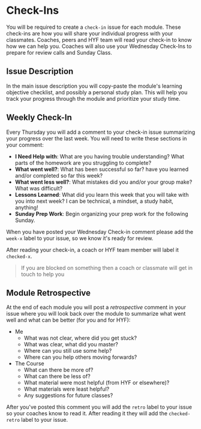 # Check-Ins

You will be required to create a `check-in` issue for each module. These
check-ins are how you will share your individual progress with your classmates.
Coaches, peers and HYF team will read your check-in to know how we can help you.
Coaches will also use your Wednesday Check-Ins to prepare for review calls and
Sunday Class.

## Issue Description

In the main issue description you will copy-paste the module's learning
objective checklist, and possibly a personal study plan. This will help you
track your progress through the module and prioritize your study time.

## Weekly Check-In

Every Thursday you will add a comment to your check-in issue summarizing your
progress over the last week. You will need to write these sections in your
comment:

- **I Need Help with**: What are you having trouble understanding? What parts of
  the homework are you struggling to complete?
- **What went well?**: What has been successful so far? have you learned and/or
  completed so far this week?
- **What went less well?**: What mistakes did you and/or your group make? What
  was difficult?
- **Lessons Learned**: What did you learn this week that you will take with you
  into next week? I can be technical, a mindset, a study habit, anything!
- **Sunday Prep Work**: Begin organizing your prep work for the following
  Sunday.

When you have posted your Wednesday Check-in comment please add the `week-x`
label to your issue, so we know it's ready for review.

After reading your check-in, a coach or HYF team member will label it
`checked-x`.

> If you are blocked on something then a coach or classmate will get in touch to
> help you

## Module Retrospective

At the end of each module you will post a _retrospective_ comment in your issue
where you will look back over the module to summarize what went well and what
can be better (for you and for HYF):

- Me
  - What was not clear, where did you get stuck?
  - What was clear, what did you master?
  - Where can you still use some help?
  - Where can you help others moving forwards?
- The Course
  - What can there be more of?
  - What can there be less of?
  - What material were most helpful (from HYF or elsewhere)?
  - What materials were least helpful?
  - Any suggestions for future classes?

After you've posted this comment you will add the `retro` label to your issue so
your coaches know to read it. After reading it they will add the `checked-retro`
label to your issue.
